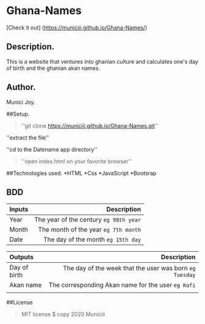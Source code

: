# Ghana-Names
[Check it out]
(https://municiii.github.io/Ghana-Names/)
## Description.
This is a website that ventures into ghanian culture and  calculates one's day of birth and the ghanian akan names.
## Author.
Munici Joy.

##Setup.
> ''git clone
https://municiii.github.io/Ghana-Names.git''

''extract the file''

''cd to the Datename app directory''

>''open index.html on your favorite browser''

##Technologies used.
*HTML
*Css
*JavaScript
*Bootsrap

## BDD
| Inputs |  Description |
| :---         |          ---: |
| Year     | The year of the century ``eg 98th year``   |
| Month     | The month of the year ``eg 7th month``     |
| Date     |  The day of the month ``eg 15th day`` |


| Outputs |  Description |
| :---         |          ---: |
| Day of birth  | The day of the week that the user was born ``eg Tuesday`` |
| Akan name    |  The corresponding Akan name for the user ``eg Kofi``    |
|     |      |

##License
>MIT license $ copy 2020 Municiii
